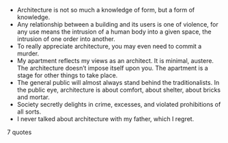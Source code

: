  - Architecture is not so much a knowledge of form, but a form of knowledge.
 - Any relationship between a building and its users is one of violence, for any use means the intrusion of a human body into a given space, the intrusion of one order into another.
 - To really appreciate architecture, you may even need to commit a murder.
 - My apartment reflects my views as an architect. It is minimal, austere. The architecture doesn’t impose itself upon you. The apartment is a stage for other things to take place.
 - The general public will almost always stand behind the traditionalists. In the public eye, architecture is about comfort, about shelter, about bricks and mortar.
 - Society secretly delights in crime, excesses, and violated prohibitions of all sorts.
 - I never talked about architecture with my father, which I regret.

7 quotes